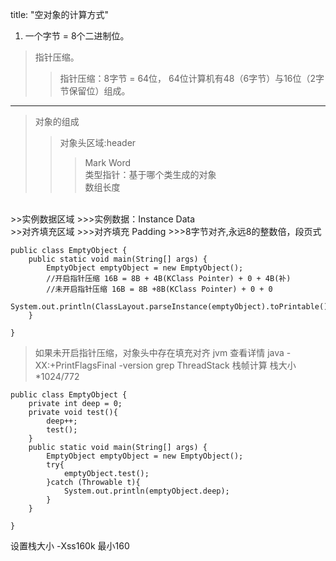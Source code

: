 title: "空对象的计算方式" 

1. 一个字节 = 8个二进制位。
> 指针压缩。
>>  指针压缩：8字节 = 64位， 64位计算机有48（6字节）与16位（2字节保留位）组成。
---
>对象的组成
>> 对象头区域:header
>>>Mark Word  
>>>类型指针：基于哪个类生成的对象  
>>>数组长度
<br>
>>实例数据区域
>>>实例数据：Instance Data
<br>
>>对齐填充区域
>>>对齐填充 Padding  
>>>8字节对齐,永远8的整数倍，段页式
<br>

```
public class EmptyObject {
    public static void main(String[] args) {
        EmptyObject emptyObject = new EmptyObject();
        //开启指针压缩 16B = 8B + 4B(KClass Pointer) + 0 + 4B(补)
        //未开启指针压缩 16B = 8B +8B(KClass Pointer) + 0 + 0
        System.out.println(ClassLayout.parseInstance(emptyObject).toPrintable());
    }

}
```

>如果未开启指针压缩，对象头中存在填充对齐
>jvm 查看详情 java -XX:+PrintFlagsFinal -version grep ThreadStack
>栈帧计算 栈大小*1024/772
```
public class EmptyObject {
    private int deep = 0;
    private void test(){
        deep++;
        test();
    }
    public static void main(String[] args) {
        EmptyObject emptyObject = new EmptyObject();
        try{
            emptyObject.test();
        }catch (Throwable t){
            System.out.println(emptyObject.deep);
        }
    }

}
```
设置栈大小 -Xss160k 最小160